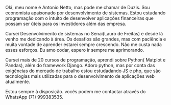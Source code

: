 Olá, meu nome é Antonio Netto, mas pode me chamar de Duzis.
Sou economista apaixonado por desenvolvimento de sistemas. 
Estou estudando programação com o intuito de desenvolver 
aplicações financeiras que possam ser úteis para os investidores 
além das empresa. 

Cursei Desenvolvimento de sistemas no Senai(Lauro de Freitas) e desde lá venho 
me dedicando à área. Os desafios são grandes, mas com paciência
e muita vontade de aprender estarei sempre crescendo. Não me custa
nada esses esforços. Eu amo codar, espero ir sempre me aprimorando. 

Cursei mais de 20 cursos de programação, aprendi sobre Python( Matplot e Pandas), 
além do framework Django. Adoro python, mas por conta das exigências do mercado de 
trabalho estou estudadando JS e php, que são tecnologias mais utilizadas para 
o desenvolvimento de aplicações web atualmente.


Estou sempre à disposição. 
vocês podem me contactar através do WhatsApp (71) 999383535. 

